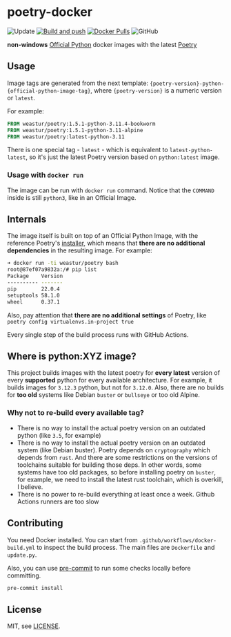 # poetry-docker

![Update](https://github.com/weastur/poetry-docker/workflows/Update/badge.svg)
[![Build and push](https://github.com/weastur/poetry-docker/actions/workflows/docker-build.yml/badge.svg)](https://github.com/weastur/poetry-docker/actions/workflows/docker-build.yml)
[![Docker Pulls](https://img.shields.io/docker/pulls/weastur/poetry)](https://hub.docker.com/r/weastur/poetry/)
![GitHub](https://img.shields.io/github/license/weastur/poetry-docker)

**non-windows** [Official Python](https://hub.docker.com/_/python/)
docker images with the latest [Poetry](https://python-poetry.org)

## Usage

Image tags are generated from the next template:
`{poetry-version}-python-{official-python-image-tag}`,
where `{poetry-version}` is a numeric version or `latest`.

For example:

```Dockerfile
FROM weastur/poetry:1.5.1-python-3.11.4-bookworm
FROM weastur/poetry:1.5.1-python-3.11-alpine
FROM weastur/poetry:latest-python-3.11
```

There is one special tag - `latest` - which is equivalent to
`latest-python-latest`, so it's just the latest Poetry version
based on `python:latest` image.

### Usage with `docker run`

The image can be run with `docker run` command. Notice that the `COMMAND` inside
is still `python3`, like in an Official Image.

## Internals

The image itself is built on top of an Official Python Image, with the
reference Poetry's
[installer](https://github.com/python-poetry/install.python-poetry.org),
which means that **there are no additional dependencies** in the
resulting image. For example:

```bash
➜ docker run -ti weastur/poetry bash
root@87ef07a9832a:/# pip list
Package    Version
---------- -------
pip        22.0.4
setuptools 58.1.0
wheel      0.37.1
```

Also, pay attention that **there are no additional settings** of Poetry,
like `poetry config virtualenvs.in-project true`

Every single step of the build process runs with GitHub Actions.

## Where is python:XYZ image?

This project builds images with the latest poetry for **every latest**
version of every **supported** python for every available architecture.
For example, it builds images for `3.12.3` python, but not
for `3.12.0`. Also, there are no builds for **too old** systems like Debian `buster` or `bullseye`
 or too old Alpine.

### Why not to re-build every available tag?

- There is no way to install the actual poetry version on an outdated python (like `3.5`, for example)
- There is no way to install the actual poetry version on an outdated system (like Debian buster).
  Poetry depends on `cryptography` which depends from `rust`. And there are some restrictions on the
  versions of toolchains suitable for building those deps. In other words, some systems have too old
  packages, so before installing poetry on `buster`, for example, we need to install the latest rust
  toolchain, which is overkill, I believe.
- There is no power to re-build everything at least once a week. Github Actions runners are too slow

## Contributing

You need Docker installed.
You can start from `.github/workflows/docker-build.yml` to inspect the build process.
The main files are `Dockerfile` and `update.py`.

Also, you can use [pre-commit](https://pre-commit.com) to run some checks
locally before committing.

```bash
pre-commit install
```

## License

MIT, see [LICENSE](./LICENSE).
